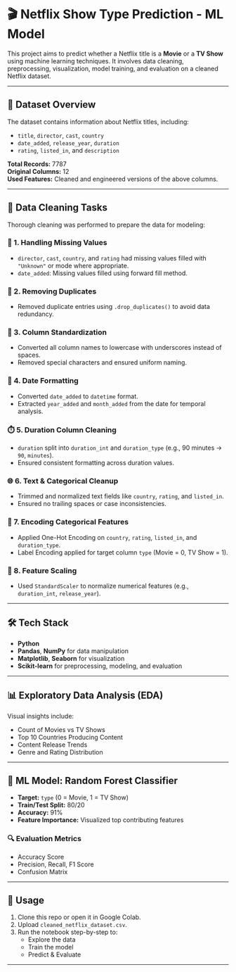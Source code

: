 # 🎬 Netflix Show Type Prediction - ML Model

This project aims to predict whether a Netflix title is a **Movie** or a **TV Show** using machine learning techniques. It involves data cleaning, preprocessing, visualization, model training, and evaluation on a cleaned Netflix dataset.

---

## 📁 Dataset Overview

The dataset contains information about Netflix titles, including:
- `title`, `director`, `cast`, `country`
- `date_added`, `release_year`, `duration`
- `rating`, `listed_in`, and `description`

**Total Records:** 7787  
**Original Columns:** 12  
**Used Features:** Cleaned and engineered versions of the above columns.

---

## 🧹 Data Cleaning Tasks

Thorough cleaning was performed to prepare the data for modeling:

### 🔧 1. Handling Missing Values
- `director`, `cast`, `country`, and `rating` had missing values filled with `"Unknown"` or mode where appropriate.
- `date_added`: Missing values filled using forward fill method.

### 🔁 2. Removing Duplicates
- Removed duplicate entries using `.drop_duplicates()` to avoid data redundancy.

### 🧼 3. Column Standardization
- Converted all column names to lowercase with underscores instead of spaces.
- Removed special characters and ensured uniform naming.

### 📅 4. Date Formatting
- Converted `date_added` to `datetime` format.
- Extracted `year_added` and `month_added` from the date for temporal analysis.

### ⏱️ 5. Duration Column Cleaning
- `duration` split into `duration_int` and `duration_type` (e.g., 90 minutes → `90`, `minutes`).
- Ensured consistent formatting across duration values.

### 🌐 6. Text & Categorical Cleanup
- Trimmed and normalized text fields like `country`, `rating`, and `listed_in`.
- Ensured no trailing spaces or case inconsistencies.

### 🔣 7. Encoding Categorical Features
- Applied One-Hot Encoding on `country`, `rating`, `listed_in`, and `duration_type`.
- Label Encoding applied for target column `type` (Movie = 0, TV Show = 1).

### 📏 8. Feature Scaling
- Used `StandardScaler` to normalize numerical features (e.g., `duration_int`, `release_year`).

---

## 🛠️ Tech Stack

- **Python**
- **Pandas**, **NumPy** for data manipulation
- **Matplotlib**, **Seaborn** for visualization
- **Scikit-learn** for preprocessing, modeling, and evaluation

---

## 📊 Exploratory Data Analysis (EDA)

Visual insights include:
- Count of Movies vs TV Shows
- Top 10 Countries Producing Content
- Content Release Trends
- Genre and Rating Distribution

---

## 🤖 ML Model: Random Forest Classifier

- **Target:** `type` (0 = Movie, 1 = TV Show)
- **Train/Test Split:** 80/20
- **Accuracy:** 91%
- **Feature Importance:** Visualized top contributing features

### 🔍 Evaluation Metrics
- Accuracy Score
- Precision, Recall, F1 Score
- Confusion Matrix

---

## 📌 Usage

1. Clone this repo or open it in Google Colab.
2. Upload `cleaned_netflix_dataset.csv`.
3. Run the notebook step-by-step to:
   - Explore the data
   - Train the model
   - Predict & Evaluate

---
